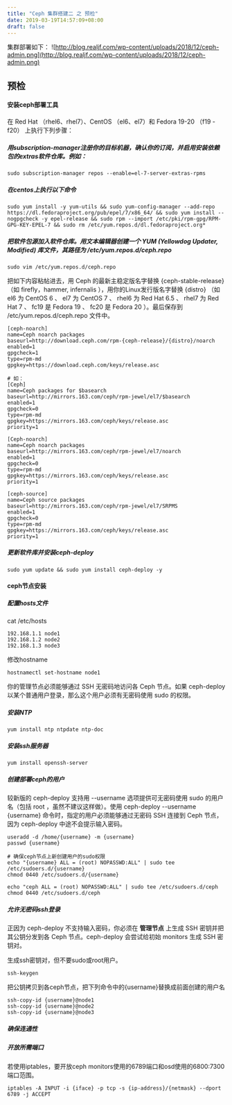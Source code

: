 ```yaml
---
title: "Ceph 集群搭建二 之 预检"
date: 2019-03-19T14:57:09+08:00
draft: false
---
```


集群部署如下：
![http://blog.realjf.com/wp-content/uploads/2018/12/ceph-admin.png](http://blog.realjf.com/wp-content/uploads/2018/12/ceph-admin.png)

## 预检
#### 安装ceph部署工具
在 Red Hat （rhel6、rhel7）、CentOS （el6、el7）和 Fedora 19-20 （f19 - f20） 上执行下列步骤：
##### 用subscription-manager注册你的目标机器，确认你的订阅，并启用安装依赖包的extras软件仓库。例如：
```
sudo subscription-manager repos --enable=el-7-server-extras-rpms
```

##### 在centos上执行以下命令
```
sudo yum install -y yum-utils && sudo yum-config-manager --add-repo https://dl.fedoraproject.org/pub/epel/7/x86_64/ && sudo yum install --nogpgcheck -y epel-release && sudo rpm --import /etc/pki/rpm-gpg/RPM-GPG-KEY-EPEL-7 && sudo rm /etc/yum.repos.d/dl.fedoraproject.org*
```

##### 把软件包源加入软件仓库。用文本编辑器创建一个 YUM (Yellowdog Updater, Modified) 库文件，其路径为 /etc/yum.repos.d/ceph.repo 
```
sudo vim /etc/yum.repos.d/ceph.repo
```
把如下内容粘帖进去，用 Ceph 的最新主稳定版名字替换 {ceph-stable-release} （如 firefly，hammer, infernalis ），用你的Linux发行版名字替换 {distro} （如 el6 为 CentOS 6 、 el7 为 CentOS 7 、 rhel6 为 Red Hat 6.5 、 rhel7 为 Red Hat 7 、 fc19 是 Fedora 19 、 fc20 是 Fedora 20 ）。最后保存到 /etc/yum.repos.d/ceph.repo 文件中。

```
[ceph-noarch]
name=Ceph noarch packages
baseurl=http://download.ceph.com/rpm-{ceph-release}/{distro}/noarch
enabled=1
gpgcheck=1
type=rpm-md
gpgkey=https://download.ceph.com/keys/release.asc

# 如：
[Ceph]
name=Ceph packages for $basearch
baseurl=http://mirrors.163.com/ceph/rpm-jewel/el7/$basearch
enabled=1
gpgcheck=0
type=rpm-md
gpgkey=https://mirrors.163.com/ceph/keys/release.asc
priority=1

[Ceph-noarch]
name=Ceph noarch packages
baseurl=http://mirrors.163.com/ceph/rpm-jewel/el7/noarch
enabled=1
gpgcheck=0
type=rpm-md
gpgkey=https://mirrors.163.com/ceph/keys/release.asc
priority=1

[ceph-source]
name=Ceph source packages
baseurl=http://mirrors.163.com/ceph/rpm-jewel/el7/SRPMS
enabled=1
gpgcheck=0
type=rpm-md
gpgkey=https://mirrors.163.com/ceph/keys/release.asc
priority=1
```

##### 更新软件库并安装ceph-deploy
```
sudo yum update && sudo yum install ceph-deploy -y
```

#### ceph节点安装
##### 配置hosts文件
cat /etc/hosts
```
192.168.1.1 node1
192.168.1.2 node2
192.168.1.3 node3
```
修改hostname
```
hostnamectl set-hostname node1
```


你的管理节点必须能够通过 SSH 无密码地访问各 Ceph 节点。如果 ceph-deploy 以某个普通用户登录，那么这个用户必须有无密码使用 sudo 的权限。

##### 安装NTP
```
yum install ntp ntpdate ntp-doc
```

##### 安装ssh服务器
```
yum install openssh-server
```

##### 创建部署ceph的用户
较新版的 ceph-deploy 支持用 --username 选项提供可无密码使用 sudo 的用户名（包括 root ，虽然不建议这样做）。使用 ceph-deploy --username {username} 命令时，指定的用户必须能够通过无密码 SSH 连接到 Ceph 节点，因为 ceph-deploy 中途不会提示输入密码。

```
useradd -d /home/{username} -m {username}
passwd {username}

# 确保ceph节点上新创建用户的sudo权限
echo "{username} ALL = (root) NOPASSWD:ALL" | sudo tee /etc/sudoers.d/{username}
chmod 0440 /etc/sudoers.d/{username}

echo "ceph ALL = (root) NOPASSWD:ALL" | sudo tee /etc/sudoers.d/ceph
chmod 0440 /etc/sudoers.d/ceph
```

##### 允许无密码ssh登录
正因为 ceph-deploy 不支持输入密码，你必须在 **管理节点** 上生成 SSH 密钥并把其公钥分发到各 Ceph 节点。ceph-deploy 会尝试给初始 monitors 生成 SSH 密钥对。

生成ssh密钥对，但不要sudo或root用户。
```
ssh-keygen
```
把公钥拷贝到各ceph节点，把下列命令中的{username}替换成前面创建的用户名
```
ssh-copy-id {username}@node1
ssh-copy-id {username}@node2
ssh-copy-id {username}@node3
```


##### 确保连通性

##### 开放所需端口
若使用iptables，要开放ceph monitors使用的6789端口和osd使用的6800:7300端口范围。
```
iptables -A INPUT -i {iface} -p tcp -s {ip-address}/{netmask} --dport 6789 -j ACCEPT
```



